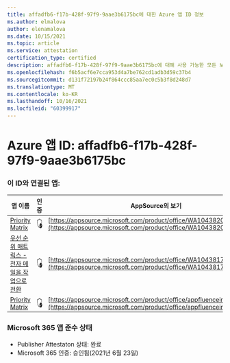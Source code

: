 ```yaml
---
title: affadfb6-f17b-428f-97f9-9aae3b6175bc에 대한 Azure 앱 ID 정보
ms.author: elmalova
author: elenamalova
ms.date: 10/15/2021
ms.topic: article
ms.service: attestation
certification_type: certified
description: affadfb6-f17b-428f-97f9-9aae3b6175bc에 대해 사용 가능한 모든 보안 및 규정 준수 정보입니다.
ms.openlocfilehash: f6b5acf6e7cca953d4a7be762cd1adb3d59c37b4
ms.sourcegitcommit: d131f72197b24f864ccc85aa7ec0c5b3f8d248d7
ms.translationtype: MT
ms.contentlocale: ko-KR
ms.lasthandoff: 10/16/2021
ms.locfileid: "60399917"
---
```

# <a name="azure-app-id-affadfb6-f17b-428f-97f9-9aae3b6175bc"></a>Azure 앱 ID: affadfb6-f17b-428f-97f9-9aae3b6175bc


### <a name="apps-associated-with-this-id"></a>이 ID와 연결된 앱:
| **앱 이름** | **인증** | **AppSource의 보기** |
|--------------|---------------|-----------------------|
| [Priority Matrix](https://docs.microsoft.com/microsoft-365-app-certification/forward/WA104382005) | <img alt="Certified application badge" src="../media/certified-badge.png" height="25" width="25" /> | [https://appsource.microsoft.com/product/office/WA104382005](https://appsource.microsoft.com/product/office/WA104382005) |
| [우선 순위 매트릭스 - 전자 메일을 작업으로 전환](https://docs.microsoft.com/microsoft-365-app-certification/forward/WA104381735) | <img alt="Certified application badge" src="../media/certified-badge.png" height="25" width="25" /> | [https://appsource.microsoft.com/product/office/WA104381735](https://appsource.microsoft.com/product/office/WA104381735) |
| [Priority Matrix](https://docs.microsoft.com/microsoft-365-app-certification/forward/appfluenceinc.m_pm_msft) | <img alt="Certified application badge" src="../media/certified-badge.png" height="25" width="25" /> | [https://appsource.microsoft.com/product/office/appfluenceinc.m_pm_msft](https://appsource.microsoft.com/product/office/appfluenceinc.m_pm_msft) |

### <a name="microsoft-365-app-compliance-status"></a>Microsoft 365 앱 준수 상태
- Publisher Attestaton 상태: 완료
- Microsoft 365 인증: 승인됨(2021년 6월 23일)
